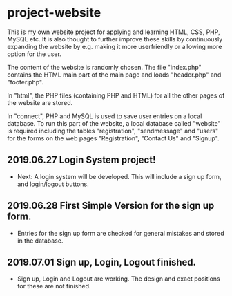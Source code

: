 # project-website
This is my own website project for applying and learning HTML, CSS, PHP, MySQL etc. It is also thought to further improve these skills by continuously expanding the website by e.g. making it more userfriendly or allowing more option for the user.

The content of the website is randomly chosen. The file "index.php" contains the HTML main part of the main page and loads "header.php" and "footer.php". 

In "html", the PHP files (containing PHP and HTML) for all the other pages of the website are stored.

In "connect", PHP and MySQL is used to save user entries on a local database. To run this part of the website, a local database called "website" is required including the tables "registration", "sendmessage" and "users" for the forms on the web pages "Registration", "Contact Us" and "Signup".

## 2019.06.27 Login System project!
* Next: A login system will be developed. This will include a sign up form, and login/logout buttons.

## 2019.06.28 First Simple Version for the sign up form.
* Entries for the sign up form are checked for general mistakes and stored in the database.

## 2019.07.01 Sign up, Login, Logout finished.
* Sign up, Login and Logout are working. The design and exact positions for these are not finished.


